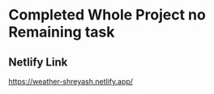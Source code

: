 # Completed Whole Project no Remaining task  

## Netlify Link 

https://weather-shreyash.netlify.app/